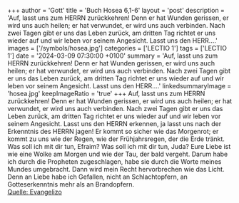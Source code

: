 +++
author = 'Gott'
title = 'Buch Hosea 6,1-6'
layout = 'post'
description = 'Auf, lasst uns zum HERRN zurückkehren! Denn er hat Wunden gerissen, er wird uns auch heilen; er hat verwundet, er wird uns auch verbinden. Nach zwei Tagen gibt er uns das Leben zurück, am dritten Tag richtet er uns wieder auf und wir leben vor seinem Angesicht. Lasst uns den HERR....'
images = ['/symbols/hosea.jpg']
categories = ['LECTIO 1']
tags = ['LECTIO 1']
date = '2024-03-09 07:30:00 +0100'
summary = 'Auf, lasst uns zum HERRN zurückkehren! Denn er hat Wunden gerissen, er wird uns auch heilen; er hat verwundet, er wird uns auch verbinden. Nach zwei Tagen gibt er uns das Leben zurück, am dritten Tag richtet er uns wieder auf und wir leben vor seinem Angesicht. Lasst uns den HERR....'
linkedsummaryImage = 'hosea.jpg'
keepImageRatio = 'true'
+++
Auf, lasst uns zum HERRN zurückkehren! Denn er hat Wunden gerissen, er wird uns auch heilen; er hat verwundet, er wird uns auch verbinden.
Nach zwei Tagen gibt er uns das Leben zurück, am dritten Tag richtet er uns wieder auf und wir leben vor seinem Angesicht.
Lasst uns den HERRN erkennen, ja lasst uns nach der Erkenntnis des HERRN jagen! Er kommt so sicher wie das Morgenrot; er kommt zu uns wie der Regen, wie der Frühjahrsregen, der die Erde tränkt.<!--more-->
Was soll ich mit dir tun, Efraim? Was soll ich mit dir tun, Juda? Eure Liebe ist wie eine Wolke am Morgen und wie der Tau, der bald vergeht.
Darum habe ich durch die Propheten zugeschlagen, habe sie durch die Worte meines Mundes umgebracht. Dann wird mein Recht hervorbrechen wie das Licht.
Denn an Liebe habe ich Gefallen, nicht an Schlachtopfern, an Gotteserkenntnis mehr als an Brandopfern.<br> [Quelle: Evangelizo](https://evangeliumtagfuertag.org/DE/gospel)